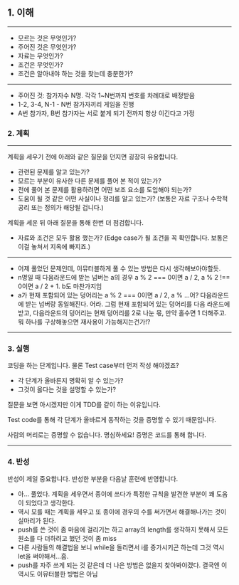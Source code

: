 ## 1. 이해

---
- 모르는 것은 무엇인가?
- 주어진 것은 무엇인가?
- 자료는 무엇인가?
- 조건은 무엇인가?
- 조건은 알아내야 하는 것을 찾는데 충분한가?
---
- 주어진 것: 참가자수 N명. 각각 1~N번까지 번호를 차례대로 배정받음
- 1-2, 3-4, N-1 - N번 참가자끼리 게임을 진행
- A번 참가자, B번 참가자는 서로 붙게 되기 전까지 항상 이긴다고 가정

### 2. 계획

---
계획을 세우기 전에 아래와 같은 질문을 던지면 굉장히 유용합니다.

- 관련된 문제를 알고 있는가?
- 모르는 부분이 유사한 다른 문제를 풀어 본 적이 있는가?
- 전에 풀어 본 문제를 활용하려면 어떤 보조 요소를 도입해야 되는가?
- 도움이 될 것 같은 어떤 사실이나 정리를 알고 있는가? (보통은 자료 구조나 수학적 공리 또는 정의가 해당될 겁니다.)

계획을 세운 뒤 아래 질문을 통해 한번 더 점검합니다.

- 자료와 조건은 모두 활용 했는가? (Edge case가 될 조건을 꼭 확인합니다. 보통은 이걸 놓쳐서 지옥에 빠지죠.)

---

- 어제 풀었던 문제인데, 이뮤터블하게 풀 수 있는 방법은 다시 생각해보아야할듯.
- n명일 때 다음라운드에 받는 넘버는 a의 경우 a % 2 === 0이면 a / 2, a % 2 !== 0이면 a / 2 + 1. b도 마찬가지임
- a가 현재 포함되어 있는 덩어리는 a % 2 === 0이면 a / 2, a % ...어? 다음라운드에 받는 넘버랑 동일해진다. 어라. 그럼 현재 포함되어 있는 덩어리를 다음 라운드에 받고, 다음라운드의 덩어리는 현재 덩어리를 2로 나눈 몫, 만약 홀수면 1 더해주고. 뭐 하나를 구상해놓으면 재사용이 가능해지는건가!?

---

### 3. 실행

코딩을 하는 단계입니다. 물론 Test case부터 먼저 작성 해야겠죠?

- 각 단계가 올바른지 명확히 알 수 있는가?
- 그것이 옳다는 것을 설명할 수 있는가?

질문을 보면 아시겠지만 이게 TDD를 같이 하는 이유입니다.

Test code를 통해 각 단계가 올바르게 동작하는 것을 증명할 수 있기 때문입니다.

사람의 머리로는 증명할 수 없습니다. 명심하세요! 증명은 코드를 통해 합니다.

---

### 4. 반성

반성이 제일 중요합니다. 반성한 부분을 다음날 훈련에 반영합니다.
- 아... 풀었다. 계획을 세우면서 종이에 쓰다가 특정한 규칙을 발견한 부분이 꽤 도움이 되었다고 생각한다.
- 역시 모를 때는 계획을 세우고 또 종이에 경우의 수를 써가면서 해결해나가는 것이 실마리가 된다.
- push를 쓴 것이 좀 마음에 걸리기는 하고 array의 length를 생각하지 못해서 모든 원소를 다 더하려고 했던 것이 좀 miss
- 다른 사람들의 해결법을 보니 while을 돌리면서 i를 증가시키곤 하는데 그것 역시 let을 써야해서...흠.
- push를 자주 쓰게 되는 것 같은데 더 나은 방법은 없을지 찾아봐야겠다. 결국엔 이 역시도 이뮤터블한 방법은 아님
